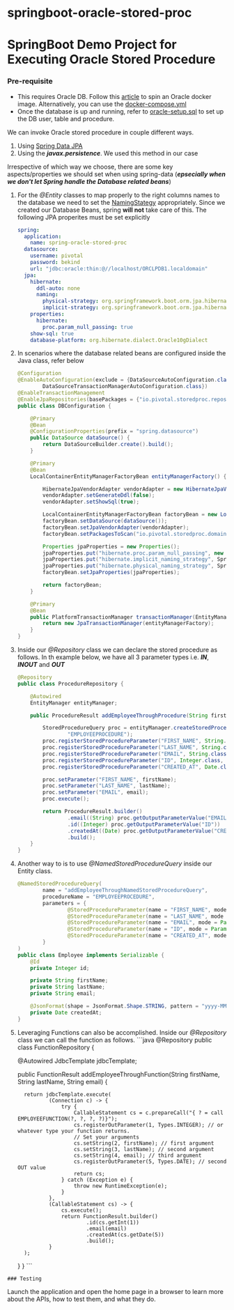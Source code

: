 # springboot-oracle-stored-proc

# SpringBoot Demo Project for Executing Oracle Stored Procedure

### Pre-requisite
- This requires Oracle DB. Follow this [article](https://medium.com/@brunoborges/setting-up-database-servers-for-development-on-mac-os-x-using-docker-b7f2fad056f3) to  spin an Oracle docker image. Alternatively, you can use the [docker-compose.yml](./src/main/docker/docker-compose.yml)
- Once the database is up and running, refer to [oracle-setup.sql](./docs/oracle-setup.sql) to set up the DB user, table and procedure.

We can invoke Oracle stored procedure in couple different ways.

1. Using [Spring Data JPA](https://github.com/spring-projects/spring-data-examples/tree/master/jpa/jpa21)
2. Using the _**javax.persistence**_. We used this method in our case

Irrespective of which way we choose, there are some key aspects/properties we should set when using spring-data (_**epsecially when we don't let Spring handle the Database related beans**_)

1. For the _@Entity_ classes to map properly to the right columns names to the database we need to set the [NamingStategy](https://docs.jboss.org/hibernate/orm/5.0/userguide/html_single/Hibernate_User_Guide.html#naming) appropriately. Since we created our Database Beans, spring **will not** take care of this. The following JPA properites must be set explicitly

    ```yml
    spring:
      application:
        name: spring-oracle-stored-proc
      datasource:
        username: pivotal
        password: bekind
        url: "jdbc:oracle:thin:@//localhost/ORCLPDB1.localdomain"
      jpa:
        hibernate:
          ddl-auto: none
          naming:
            physical-strategy: org.springframework.boot.orm.jpa.hibernate.SpringPhysicalNamingStrategy
            implicit-strategy: org.springframework.boot.orm.jpa.hibernate.SpringImplicitNamingStrategy
        properties:
          hibernate:
            proc.param_null_passing: true
        show-sql: true
        database-platform: org.hibernate.dialect.Oracle10gDialect
    ```
 1. In scenarios where the database related beans are configured inside the Java class, refer below

    ```java
    @Configuration
    @EnableAutoConfiguration(exclude = {DataSourceAutoConfiguration.class, HibernateJpaAutoConfiguration.class,
            DataSourceTransactionManagerAutoConfiguration.class})
    @EnableTransactionManagement
    @EnableJpaRepositories(basePackages = {"io.pivotal.storedproc.repository"})
    public class DBConfiguration {
    
        @Primary
        @Bean
        @ConfigurationProperties(prefix = "spring.datasource")
        public DataSource dataSource() {
            return DataSourceBuilder.create().build();
        }
    
        @Primary
        @Bean
        LocalContainerEntityManagerFactoryBean entityManagerFactory() {
    
            HibernateJpaVendorAdapter vendorAdapter = new HibernateJpaVendorAdapter();
            vendorAdapter.setGenerateDdl(false);
            vendorAdapter.setShowSql(true);
    
            LocalContainerEntityManagerFactoryBean factoryBean = new LocalContainerEntityManagerFactoryBean();
            factoryBean.setDataSource(dataSource());
            factoryBean.setJpaVendorAdapter(vendorAdapter);
            factoryBean.setPackagesToScan("io.pivotal.storedproc.domain");
    
            Properties jpaProperties = new Properties();
            jpaProperties.put("hibernate.proc.param_null_passing", new Boolean(true));
            jpaProperties.put("hibernate.implicit_naming_strategy", SpringImplicitNamingStrategy.class.getName());
            jpaProperties.put("hibernate.physical_naming_strategy", SpringPhysicalNamingStrategy.class.getName());
            factoryBean.setJpaProperties(jpaProperties);
    
            return factoryBean;
        }
    
        @Primary
        @Bean
        public PlatformTransactionManager transactionManager(EntityManagerFactory entityManagerFactory) {
            return new JpaTransactionManager(entityManagerFactory);
        }
    }
    ```

 1. Inside our _@Repository_ class we can declare the stored procedure as follows. In th example below, we have all 3 parameter types i.e. _**IN**_, _**INOUT**_ and _**OUT**_

    ```java
    @Repository
    public class ProcedureRepository {
    
        @Autowired
        EntityManager entityManager;
    
        public ProcedureResult addEmployeeThroughProcedure(String firstName, String lastName, String email) {
    
            StoredProcedureQuery proc = entityManager.createStoredProcedureQuery(
                    "EMPLOYEEPROCEDURE");
            proc.registerStoredProcedureParameter("FIRST_NAME", String.class, ParameterMode.IN);
            proc.registerStoredProcedureParameter("LAST_NAME", String.class, ParameterMode.IN);
            proc.registerStoredProcedureParameter("EMAIL", String.class, ParameterMode.INOUT);
            proc.registerStoredProcedureParameter("ID", Integer.class, ParameterMode.OUT);
            proc.registerStoredProcedureParameter("CREATED_AT", Date.class, ParameterMode.OUT);
    
            proc.setParameter("FIRST_NAME", firstName);
            proc.setParameter("LAST_NAME", lastName);
            proc.setParameter("EMAIL", email);
            proc.execute();
    
            return ProcedureResult.builder()
                    .email((String) proc.getOutputParameterValue("EMAIL"))
                    .id((Integer) proc.getOutputParameterValue("ID"))
                    .createdAt((Date) proc.getOutputParameterValue("CREATED_AT"))
                    .build();
        }
    }
    ```
 1. Another way to is to use _@NamedStoredProcedureQuery_ inside our Entity class.

    ```java
    @NamedStoredProcedureQuery(
            name = "addEmployeeThroughNamedStoredProcedureQuery",
            procedureName = "EMPLOYEEPROCEDURE",
            parameters = {
                    @StoredProcedureParameter(name = "FIRST_NAME", mode = ParameterMode.IN, type = String.class),
                    @StoredProcedureParameter(name = "LAST_NAME", mode = ParameterMode.IN, type = String.class),
                    @StoredProcedureParameter(name = "EMAIL", mode = ParameterMode.INOUT, type = String.class),
                    @StoredProcedureParameter(name = "ID", mode = ParameterMode.OUT, type = Integer.class),
                    @StoredProcedureParameter(name = "CREATED_AT", mode = ParameterMode.OUT, type = Date.class),
            }
    )
    public class Employee implements Serializable {
        @Id
        private Integer id;
    
        private String firstName;
        private String lastName;
        private String email;
    
        @JsonFormat(shape = JsonFormat.Shape.STRING, pattern = "yyyy-MM-dd@HH:mm:ss.SSSZ")
        private Date createdAt;
    }
    ```

   1. Leveraging Functions can also be accomplished.  Inside our _@Repository_ class we can call the function as follows.
    ```java
    @Repository
    public class FunctionRepository {

        @Autowired
        JdbcTemplate jdbcTemplate;

        public FunctionResult addEmployeeThroughFunction(String firstName, String lastName, String email) {

            return jdbcTemplate.execute(
                    (Connection c) -> {
                        try {
                            CallableStatement cs = c.prepareCall("{ ? = call EMPLOYEEFUNCTION(?, ?, ?, ?)}");
                            cs.registerOutParameter(1, Types.INTEGER); // or whatever type your function returns.
                            // Set your arguments
                            cs.setString(2, firstName); // first argument
                            cs.setString(3, lastName); // second argument
                            cs.setString(4, email); // third argument
                            cs.registerOutParameter(5, Types.DATE); // second OUT value
                            return cs;
                        } catch (Exception e) {
                            throw new RuntimeException(e);
                        }
                    },
                    (CallableStatement cs) -> {
                        cs.execute();
                        return FunctionResult.builder()
                                .id(cs.getInt(1))
                                .email(email)
                                .createdAt(cs.getDate(5))
                                .build();
                    }
            );
        }
    }
    ```

    ### Testing
Launch the application and open the home page in a browser to learn more about the APIs, how to test them, and what they do.
<!---
1. Perform a _PUT_ request to the endpoint `/add` ![SCREENSHOT](./docs/add.png)
1. Perform a _PUT_ request to the endpoint `/random` ![SCREENSHOT](./docs/random.png)
1. Perform a _PUT_ request to the endpoint `/procedure` ![SCREENSHOT](./docs/procedure.png)
1. Perform a _PUT_ request to the endpoint `/null`. This inserts _NULL_ value to the _**EMPLOYEE.LAST_NAME**_ column ![SCREENSHOT](./docs/null.png)
1. Perform a _GET_ request to the endpoint `/all` ![SCREENSHOT](./docs/all.png)
1. Perform a _DELETE_ request to the endpoint `/remove/{id}` ![SCREENSHOT](./docs/remove.png)
1. Perform a _PUT_ request to the endpoint `/named/procedure` ![SCREENSHOT](./docs/named.png)
1. Perform a _PUT_ request to the endpoint `/named/null`. This inserts _NULL_ value to the _**EMPLOYEE.LAST_NAME**_ column ![SCREENSHOT](./docs/named-null.png)
--->
